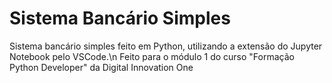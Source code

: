 # Sistema Bancário Simples
Sistema bancário simples feito em Python, utilizando a extensão do Jupyter Notebook pelo VSCode.\n
Feito para o módulo 1 do curso "Formação Python Developer" da Digital Innovation One
